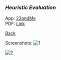 <link rel="stylesheet" href="images.css">

### *Heuristic Evaluation*

App: [23andMe](https://you.23andme.com/) 
<br>
PDF: [Link](https://shaelalala.github.io/dh150/Shae%20Heuristic%20Evaluation.pdf)
<br>


[Back](README.md)


Screenshots: 
  ![1](https://shaelalala.github.io/dh150/app1.PNG)

  ![2](https://shaelalala.github.io/dh150/app2.PNG)


